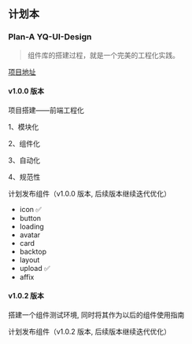 ## 计划本

### Plan-A YQ-UI-Design

> 组件库的搭建过程，就是一个完美的工程化实践。

[项目地址](https://github.com/Software-Dev-Lab/YQ-Design)

#### v1.0.0 版本

项目搭建——前端工程化

1、模块化

2、组件化

3、自动化

4、规范性

计划发布组件（v1.0.0 版本, 后续版本继续迭代优化）

+ icon ✅
+ button
+ loading
+ avatar
+ card
+ backtop
+ layout
+ upload ✅
+ affix

#### v1.0.2 版本

搭建一个组件测试环境, 同时将其作为以后的组件使用指南

计划发布组件（v1.0.2 版本, 后续版本继续迭代优化）
